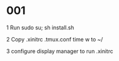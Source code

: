 # 001

1 Run sudo su; sh install.sh

2 Copy .xinitrc .tmux.conf time w to  ~/

3 configure display manager to run .xinitrc

